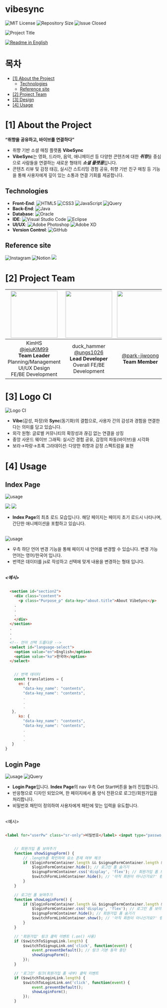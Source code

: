 # vibesync

<!--배지-->
![MIT License][license-shield] ![Repository Size][repository-size-shield] ![Issue Closed][issue-closed-shield]

<!--프로젝트 대문 이미지-->
![Project Title](readme_img/main.jpeg)

<!--프로젝트 버튼-->
 [![Readme in English][readme-eng-shield]][readme-eng-url]

 <!--목차-->
# 목차
- [[1] About the Project](#1-about-the-project)
  - [Technologies](#technologies)
  - [Reference site](#Reference-site)
- [[2] Project Team](#2-Project-Team)
- [[3] Design](#3-Design)
- [[4] Usage](#4-usage)


 <!--목차 끝-->

# [1] About the Project
**“취향을 공유하고, 바이브를 연결하다”**

- 취향 기반 소셜 매칭 플랫폼 **VibeSync**
- **VibeSync**는 영화, 드라마, 음악, 애니메이션 등 다양한 콘텐츠에 대한 ***취향***을 중심으로 사람들을 연결하는 새로운 형태의 ***소셜 플랫폼***입니다.
- 콘텐츠 리뷰 및 감정 태깅, 실시간 스트리밍 경험 공유, 취향 기반 친구 매칭 등 기능을 통해 사용자에게 깊이 있는 소통과 연결 기회를 제공합니다.

## Technologies

- **Front-End**: ![HTML5](https://img.shields.io/badge/html5-%23E34F26.svg?style=for-the-badge&logo=html5&logoColor=white) ![CSS3](https://img.shields.io/badge/css3-%231572B6.svg?style=for-the-badge&logo=css3&logoColor=white) ![JavaScript](https://img.shields.io/badge/javascript-%23323330.svg?style=for-the-badge&logo=javascript&logoColor=%23F7DF1E) ![jQuery](https://img.shields.io/badge/jquery-%230769AD.svg?style=for-the-badge&logo=jquery&logoColor=white)
- **Back-End**: ![Java](https://img.shields.io/badge/java-%23ED8B00.svg?style=for-the-badge&logo=openjdk&logoColor=white)
- **Database**: ![Oracle](https://img.shields.io/badge/Oracle-F80000?style=for-the-badge&logo=oracle&logoColor=white)
- **IDE**: ![Visual Studio Code](https://img.shields.io/badge/Visual%20Studio%20Code-0078d7.svg?style=for-the-badge&logo=visual-studio-code&logoColor=white) ![Eclipse](https://img.shields.io/badge/Eclipse-FE7A16.svg?style=for-the-badge&logo=Eclipse&logoColor=white)
- **UI/UX**: ![Adobe Photoshop](https://img.shields.io/badge/adobe%20photoshop-%2331A8FF.svg?style=for-the-badge&logo=adobe%20photoshop&logoColor=white) ![Adobe XD](https://img.shields.io/badge/Adobe%20XD-470137?style=for-the-badge&logo=Adobe%20XD&logoColor=#FF61F6)
- **Version Control**: ![GitHub](https://img.shields.io/badge/github-%23121011.svg?style=for-the-badge&logo=github&logoColor=white)

## Reference site

![Instagram](https://img.shields.io/badge/Instagram-%23E4405F.svg?style=for-the-badge&logo=Instagram&logoColor=white) ![Notion](https://img.shields.io/badge/Notion-%23000000.svg?style=for-the-badge&logo=notion&logoColor=white) <img src="https://img.shields.io/badge/Teleparty-FF0000?style=for-the-badge&logoColor=white">


# [2] Project Team

|<img src="https://avatars.githubusercontent.com/u/147032519?v=4" width="150" height="150"/>|<img src="https://avatars.githubusercontent.com/u/180395275?v=4" width="150" height="150"/>|<img src="https://avatars.githubusercontent.com/u/199547917?v=4" width="150" height="150"/>|<img src="https://avatars.githubusercontent.com/u/186297935?v=4" width="150" height="150"/>|<img src="https://avatars.githubusercontent.com/u/199547900?v=4" width="150" height="150"/>|
|:-:|:-:|:-:|:-:|:-:|
|KimHS<br/>[@jejuKIM99](https://github.com/jejuKIM99)<br>**Team Leader**<br>Planning/Management<br>UI/UX Design<br>FE/BE Development|duck_hammer<br/>[@ungs1026](https://github.com/ungs1026)<br>**Lead Developer**<br>Overall FE/BE Development|[@park-jiwoong](https://github.com/park-jiwoong)<br>**Team Member**|[@msgggg1](https://github.com/msgggg1)<br>**Team Member**|Yeji Kim<br/>[@Yeji-Kim-Erica](https://github.com/Yeji-Kim-Erica)<br>**Team Member**|

# [3] Logo CI
![Logo CI](readme_img/ci.jpeg)
- **Vibe**(감성, 파장)와 **Sync**(동기화)의 결합으로, 사용자 간의 감성과 경험을 연결한다는 의미를 담고 있습니다.
- 외각 원형: 글로벌 커뮤니티의 확장성과 끊김 없는 연결을 상징
- 중앙 사운드 웨이브 그래픽: 실시간 경험 공유, 감정의 파동(바이브)을 시각화
- 보라→파랑→초록 그라데이션: 다양한 취향과 감정 스펙트럼을 표현

# [4] Usage

<h2>Index Page</h2>

![usage](readme_img/index1.gif)

<img src="https://img.shields.io/badge/Typed.js-5DAED7?style=for-the-badge&logoColor=white"> <img src="https://img.shields.io/badge/Swiper-5DAED7?style=for-the-badge&logoColor=white">
- **Index Page**의 최초 로드 모습입니다. 해당 페이지는 페이지 초기 로드시 나타나며, 간단한 애니메이션을 포함하고 있습니다.<br><br>

![usage](readme_img/index2.gif)

- 우측 하단 언어 번경 기능을 통해 페이지 내 언어를 변경할 수 있습니다. 변경 가능 언어는 영어/한국어 입니다.
- 번역은 데이터를 js로 작성하고 선택에 맞게 내용을 변경하는 형태 입니다.<br><br>

***\<예시\>***
```html

  <section id="section2">
    <div class="content">
      <p class="Purpose_p" data-key="about.title">About VibeSync</p>
    .
    .
    .
    </div>
  </section>
  .
  .
  .
  <!-- 언어 선택 드롭다운 -->
  <select id="language-select">
    <option value="en">English</option>
    <option value="ko">한국어</option>
  </select>

```


```javascript

    // 번역 데이터
    const translations = {
      en: {
        "data-key_name": "contents",
        "data-key_name": "contents",
        .
        .
        .
   },
      ko: {
        "data-key_name": "contents",
        "data-key_name": "contents",
        .
        .
        .
   }
}

```

<h2>Login Page</h2>

![usage](readme_img/login.gif)
![jQuery](https://img.shields.io/badge/jquery-%230769AD.svg?style=for-the-badge&logo=jquery&logoColor=white)
- **Login Page**입니다. **Index Page**의 nav 우측 Get Start버튼을 눌러 진입합니다.
- 반응형으로 디자인 되었으며, 한 페이지에서 폼 양식 전환으로 로그인/회원가입을 처리합니다.
- 비밀번호 패턴이 정의하여 사용자에게 패턴에 맞는 입력을 유도합니다.<br><br>

<예시>
```html

<label for="userPw" class="sr-only">비밀번호</label> <input type="password" id="userPw" name="userPw" placeholder="Password" required pattern="^(?=.*[A-Za-z])(?=.*\d)(?=.*[!@#$%^&*])[A-Za-z\d!@#$%^&*]{8,}$" title="8자 이상, 영문자, 숫자, 특수문자를 모두 포함해야 합니다.">

```
```javascript

    // 회원가입 폼 보여주기
    function showSignupForm() {
        // .length를 확인하여 요소 존재 여부 체크
        if ($loginFormContainer.length && $signupFormContainer.length && $switchFormLinkContainer.length) {
            $loginFormContainer.hide(); // 로그인 폼 숨기기
            $signupFormContainer.css('display', 'flex'); // 회원가입 폼 보이기 
            $switchFormLinkContainer.hide(); // '아직 회원이 아니신가요?' 링크 숨기기
        }
    }

    // 로그인 폼 보여주기
    function showLoginForm() {
        if ($loginFormContainer.length && $signupFormContainer.length && $switchFormLinkContainer.length) {
            $loginFormContainer.css('display', 'flex'); // 로그인 폼 보이기 
            $signupFormContainer.hide(); // 회원가입 폼 숨기기
            $switchFormLinkContainer.show(); // '아직 회원이 아니신가요?' 링크 보이기 (기본 display block)
        }
    }

    // '회원가입' 링크 클릭 이벤트 (.on() 사용)
    if ($switchToSignupLink.length) {
        $switchToSignupLink.on('click', function(event) {
            event.preventDefault(); // 링크 기본 동작 중단
            showSignupForm();
        });
    }

    // '로그인' 링크(회원가입 폼 내부) 클릭 이벤트
    if ($switchToLoginLink.length) {
        $switchToLoginLink.on('click', function(event) {
            event.preventDefault();
            showLoginForm();
        });
    }

```

<!--Url for Badges-->
[license-shield]: https://img.shields.io/github/license/dev-ujin/readme-template?labelColor=D8D8D8&color=04B4AE
[repository-size-shield]: https://img.shields.io/github/repo-size/dev-ujin/readme-template?labelColor=D8D8D8&color=BE81F7
[issue-closed-shield]: https://img.shields.io/github/issues-closed/dev-ujin/readme-template?labelColor=D8D8D8&color=FE9A2E

<!--Url for Buttons-->
[readme-eng-shield]: https://img.shields.io/badge/-readme%20in%20english-2E2E2E?style=for-the-badge

<!--URLS-->
[readme-eng-url]: README_EN.md
